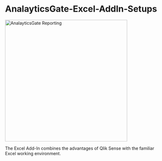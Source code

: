 # AnalayticsGate-Excel-AddIn-Setups

<img src="https://github.com/AnalyticsGate/AGE-AddIn-Setups/tree/main/images/AGImage.png" alt="AnalayticsGate Reporting" height="400px">

The Excel Add-In combines the advantages of Qlik Sense with the familiar Excel working environment.
